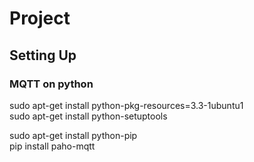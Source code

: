 # Project
## Setting Up
### MQTT on python
sudo apt-get install python-pkg-resources=3.3-1ubuntu1 <br>
sudo apt-get install python-setuptools <br>

sudo apt-get install python-pip <br>
pip install paho-mqtt <br>